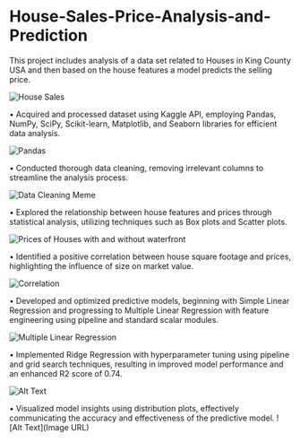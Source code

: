 # House-Sales-Price-Analysis-and-Prediction
This project includes analysis of a data set related to Houses in King County USA and then based on the house features a model predicts the selling price.

![House Sales](https://media1.giphy.com/media/xT5LMrffjc8lhduhnG/200w.gif?cid=6c09b952vvj5zbcreexbe6zmeog2nkhtor8lajwnypo7nunz&ep=v1_gifs_search&rid=200w.gif&ct=g
)


•	Acquired and processed dataset using Kaggle API, employing Pandas, NumPy, SciPy, Scikit-learn, Matplotlib, and Seaborn libraries for efficient data analysis.

![Pandas](https://cdn.sanity.io/images/oaglaatp/production/8898c481fb41f4f3ae01a6b7a9f6442ecbea0841-1200x800.png?w=1200&h=800&auto=format)


•	Conducted thorough data cleaning, removing irrelevant columns to streamline the analysis process.

![Data Cleaning Meme](https://impulsecreative.com/hubfs/bad-data-cleansing-actvities.jpg)


•	Explored the relationship between house features and prices through statistical analysis, utilizing techniques such as Box plots and Scatter plots.

![Prices of Houses with and without waterfront](https://www.kaggleusercontent.com/kf/145953694/eyJhbGciOiJkaXIiLCJlbmMiOiJBMTI4Q0JDLUhTMjU2In0..u5XlhuX63AMYOpDvEJiDow.XjHLy_Y9DcNtlnZst6EVbNtHMySSHFFC2x4miLdXy9YW2YgFPu55FrjVmBJg7NEt-A8V4OZTUQPoDQSjPIcfI0TH1GKx-E02UJNah4-2gBvtxNLlaJeIDjKD4T0XWUF5nKjkgZAWDp73eV54UEv8SCpUbeaPBhM_xvn0UhhmVEWXX5frpNTo5JB2cFGbgMoZsnfaWNeUM96uiAzipha7KjbS0LYDk5YP14M6B7A0LF8A21HVYkTYTdQTty27ZCOkd6AIx9_Xp3TAmNys4UBiWbW_LWRATZydQRLDW-4QrwjF-G5NJUbcHWt28BqY4OXcePqsX50kQfWKUtUIJlaqvkDjiyhBOJ8Q8R8PthSkg07Me1Dkmu6NcNnsSyPadGKJZrHd7IN3mcX1VgYowM3tmbaQRODIXv_OtNHgJxJFWmgRqi-5h9MkaAdXdyofeCOIixNx1_MZVrsblpixh6iuTn_Fne3H0iJY_9dkICtszMt8HRwg03hLUFR9_XdvvQiZEmNj4IKZiB5o9_TmtHf0VTrMj3KuVqo5EUOfPWjMMe5tbxBiWJASBYmdSKZZMvIzoCvdc8r8SqFgbSqUwxO94j3e7ryr_NN5XIzW05TvNz2GdxNfDkvvE9t4bQr9205-7wVGQrQ56rJEvyo2X5yVJ7HJm9iyEF9jUa1HnyoaNVPTT7BRyG279wZubo49H1sc.s_1AS1JQKkebQglYERLwXQ/__results___files/__results___22_1.png)


•	Identified a positive correlation between house square footage and prices, highlighting the influence of size on market value.

![Correlation](https://www.kaggleusercontent.com/kf/145953694/eyJhbGciOiJkaXIiLCJlbmMiOiJBMTI4Q0JDLUhTMjU2In0..u5XlhuX63AMYOpDvEJiDow.XjHLy_Y9DcNtlnZst6EVbNtHMySSHFFC2x4miLdXy9YW2YgFPu55FrjVmBJg7NEt-A8V4OZTUQPoDQSjPIcfI0TH1GKx-E02UJNah4-2gBvtxNLlaJeIDjKD4T0XWUF5nKjkgZAWDp73eV54UEv8SCpUbeaPBhM_xvn0UhhmVEWXX5frpNTo5JB2cFGbgMoZsnfaWNeUM96uiAzipha7KjbS0LYDk5YP14M6B7A0LF8A21HVYkTYTdQTty27ZCOkd6AIx9_Xp3TAmNys4UBiWbW_LWRATZydQRLDW-4QrwjF-G5NJUbcHWt28BqY4OXcePqsX50kQfWKUtUIJlaqvkDjiyhBOJ8Q8R8PthSkg07Me1Dkmu6NcNnsSyPadGKJZrHd7IN3mcX1VgYowM3tmbaQRODIXv_OtNHgJxJFWmgRqi-5h9MkaAdXdyofeCOIixNx1_MZVrsblpixh6iuTn_Fne3H0iJY_9dkICtszMt8HRwg03hLUFR9_XdvvQiZEmNj4IKZiB5o9_TmtHf0VTrMj3KuVqo5EUOfPWjMMe5tbxBiWJASBYmdSKZZMvIzoCvdc8r8SqFgbSqUwxO94j3e7ryr_NN5XIzW05TvNz2GdxNfDkvvE9t4bQr9205-7wVGQrQ56rJEvyo2X5yVJ7HJm9iyEF9jUa1HnyoaNVPTT7BRyG279wZubo49H1sc.s_1AS1JQKkebQglYERLwXQ/__results___files/__results___24_1.png)


•	Developed and optimized predictive models, beginning with Simple Linear Regression and progressing to Multiple Linear Regression with feature engineering using pipeline and standard scalar modules.

![Multiple Linear Regression](https://i.pinimg.com/originals/62/75/bd/6275bd308a986cef65b7d85224ee43f8.png)


•	Implemented Ridge Regression with hyperparameter tuning using pipeline and grid search techniques, resulting in improved model performance and an enhanced R2 score of 0.74.

![Alt Text](https://i.pinimg.com/564x/62/75/bd/6275bd308a986cef65b7d85224ee43f8.jpg)


•	Visualized model insights using distribution plots, effectively communicating the accuracy and effectiveness of the predictive model.
![Alt Text](Image URL)

